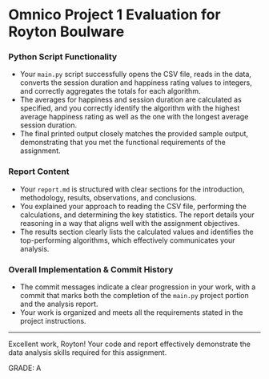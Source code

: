 # Omnico Project 1 Evaluation for Royton Boulware

### Python Script Functionality

- Your `main.py` script successfully opens the CSV file, reads in the data, converts the session duration and happiness rating values to integers, and correctly aggregates the totals for each algorithm.
- The averages for happiness and session duration are calculated as specified, and you correctly identify the algorithm with the highest average happiness rating as well as the one with the longest average session duration.
- The final printed output closely matches the provided sample output, demonstrating that you met the functional requirements of the assignment.

### Report Content

- Your `report.md` is structured with clear sections for the introduction, methodology, results, observations, and conclusions.
- You explained your approach to reading the CSV file, performing the calculations, and determining the key statistics. The report details your reasoning in a way that aligns well with the assignment objectives.
- The results section clearly lists the calculated values and identifies the top-performing algorithms, which effectively communicates your analysis.

### Overall Implementation & Commit History

- The commit messages indicate a clear progression in your work, with a commit that marks both the completion of the `main.py` project portion and the analysis report.
- Your work is organized and meets all the requirements stated in the project instructions.

---

Excellent work, Royton! Your code and report effectively demonstrate the data analysis skills required for this assignment.

GRADE: A
